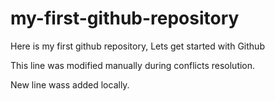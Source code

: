 # my-first-github-repository

Here is my first github repository, Lets get started with Github

This line was modified manually during conflicts resolution.

New line wass added locally.
